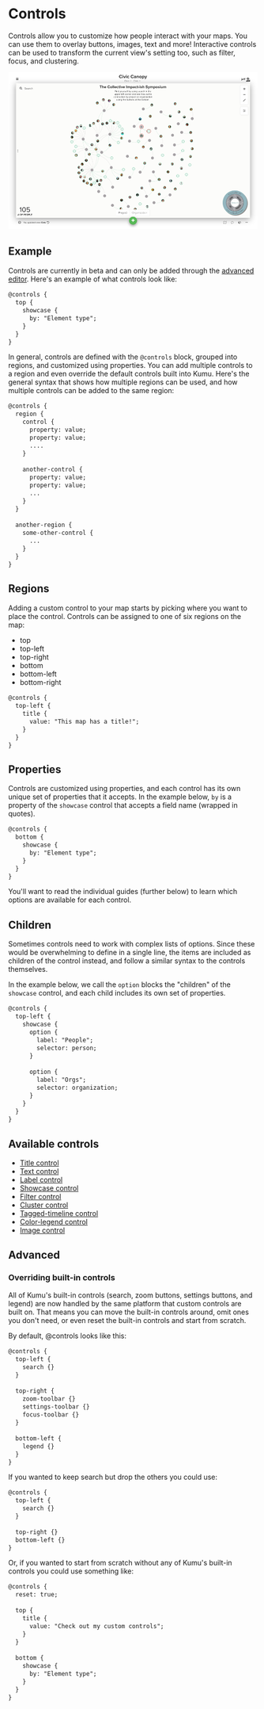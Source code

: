 # Controls

Controls allow you to customize how people interact with your maps.
You can use them to overlay buttons, images, text and more! Interactive controls
can be used to transform the current view's setting too, such as filter, focus,
and clustering.

![Image of a custom control](/images/custom-controls-intro.png)

## Example

Controls are currently in beta and can only be added through the [advanced editor](/overview/view-editors.md). Here's an example of what controls look like:

```
@controls {
  top {
    showcase {
      by: "Element type";
    }
  }
}
```

In general, controls are defined with the `@controls` block, grouped into regions, and customized using properties. You can add multiple controls to a region and even override the default controls built into Kumu. Here's the general syntax that shows how multiple regions can be used, and how multiple controls can be added to the same region:

```
@controls {
  region {
    control {
      property: value;
      property: value;
      ....
    }

    another-control {
      property: value;
      property: value;
      ...
    }
  }

  another-region {
    some-other-control {
      ...
    }
  }
}
```

## Regions

Adding a custom control to your map starts by picking where you want to place the control.
Controls can be assigned to one of six regions on the map:

* top
* top-left
* top-right
* bottom
* bottom-left
* bottom-right

```
@controls {
  top-left {
    title {
      value: "This map has a title!";
    }
  }
}
```

## Properties

Controls are customized using properties, and each control has its own unique set of properties that it accepts. In the example below, `by` is a property of the `showcase` control that accepts a field name (wrapped in quotes).

```
@controls {
  bottom {
    showcase {
      by: "Element type";
    }
  }
}
```

You'll want to read the individual guides (further below) to learn which options are available for each control.

## Children

Sometimes controls need to work with complex lists of options. Since these would be overwhelming to define in a single line, the items are included as children of the control instead, and follow a similar syntax to the controls themselves.

In the example below, we call the `option` blocks the "children" of the `showcase` control, and each child includes its own set of properties.

```
@controls {
  top-left {
    showcase {
      option {
        label: "People";
        selector: person;
      }

      option {
        label: "Orgs";
        selector: organization;
      }
    }
  }
}
```

## Available controls

- [Title control](controls/title-control.md)
- [Text control](controls/text-control.md)
- [Label control](controls/label-control.md)
- [Showcase control](controls/showcase-control.md)
- [Filter control](controls/filter-control.md)
- [Cluster control](controls/cluster-control.md)
- [Tagged-timeline control](controls/tagged-timeline-control.md)
- [Color-legend control](controls/color-legend-control.md)
- [Image control](controls/image-control.md)

## Advanced

### Overriding built-in controls

All of Kumu's built-in controls (search, zoom buttons, settings buttons, and legend) are now handled by the same platform that custom controls are built on. That means you can move the built-in controls around, omit ones you don't need, or even reset the built-in controls and start from scratch.

By default, @controls looks like this:

```
@controls {
  top-left {
    search {}
  }

  top-right {
    zoom-toolbar {}
    settings-toolbar {}
    focus-toolbar {}
  }

  bottom-left {
    legend {}
  }
}
```

If you wanted to keep search but drop the others you could use:

```
@controls {
  top-left {
    search {}
  }

  top-right {}
  bottom-left {}
}
```

Or, if you wanted to start from scratch without any of Kumu's built-in controls you could use something like:

```
@controls {
  reset: true;

  top {
    title {
      value: "Check out my custom controls";
    }
  }

  bottom {
    showcase {
      by: "Element type";
    }
  }
}
```

